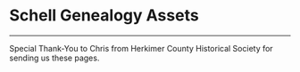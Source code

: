 # Schell Genealogy Assets
____
Special Thank-You to Chris from Herkimer County Historical Society for sending us these pages.
